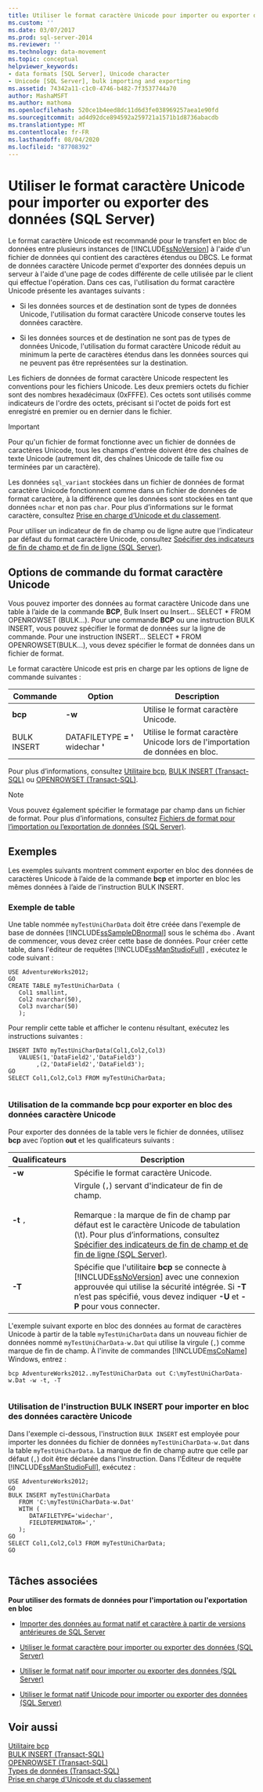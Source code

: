 ```yaml
---
title: Utiliser le format caractère Unicode pour importer ou exporter des données (SQL Server) | Microsoft Docs
ms.custom: ''
ms.date: 03/07/2017
ms.prod: sql-server-2014
ms.reviewer: ''
ms.technology: data-movement
ms.topic: conceptual
helpviewer_keywords:
- data formats [SQL Server], Unicode character
- Unicode [SQL Server], bulk importing and exporting
ms.assetid: 74342a11-c1c0-4746-b482-7f3537744a70
author: MashaMSFT
ms.author: mathoma
ms.openlocfilehash: 520ce1b4eed8dc11d6d3fe038969257aea1e90fd
ms.sourcegitcommit: ad4d92dce894592a259721a1571b1d8736abacdb
ms.translationtype: MT
ms.contentlocale: fr-FR
ms.lasthandoff: 08/04/2020
ms.locfileid: "87708392"
---
```

# <a name="use-unicode-character-format-to-import-or-export-data-sql-server"></a>Utiliser le format caractère Unicode pour importer ou exporter des données (SQL Server)
  Le format caractère Unicode est recommandé pour le transfert en bloc de données entre plusieurs instances de [!INCLUDE[ssNoVersion](../../includes/ssnoversion-md.md)] à l'aide d'un fichier de données qui contient des caractères étendus ou DBCS. Le format de données caractère Unicode permet d'exporter des données depuis un serveur à l'aide d'une page de codes différente de celle utilisée par le client qui effectue l'opération. Dans ces cas, l'utilisation du format caractère Unicode présente les avantages suivants :  
  
-   Si les données sources et de destination sont de types de données Unicode, l'utilisation du format caractère Unicode conserve toutes les données caractère.  
  
-   Si les données sources et de destination ne sont pas de types de données Unicode, l'utilisation du format caractère Unicode réduit au minimum la perte de caractères étendus dans les données sources qui ne peuvent pas être représentées sur la destination.  
  
 Les fichiers de données de format caractère Unicode respectent les conventions pour les fichiers Unicode. Les deux premiers octets du fichier sont des nombres hexadécimaux (0xFFFE). Ces octets sont utilisés comme indicateurs de l'ordre des octets, précisant si l'octet de poids fort est enregistré en premier ou en dernier dans le fichier.  
  
> [!IMPORTANT]  
>  Pour qu'un fichier de format fonctionne avec un fichier de données de caractères Unicode, tous les champs d'entrée doivent être des chaînes de texte Unicode (autrement dit, des chaînes Unicode de taille fixe ou terminées par un caractère).  
  
 Les données `sql_variant` stockées dans un fichier de données de format caractère Unicode fonctionnent comme dans un fichier de données de format caractère, à la différence que les données sont stockées en tant que données `nchar` et non pas `char`. Pour plus d’informations sur le format caractère, consultez [Prise en charge d’Unicode et du classement](../collations/collation-and-unicode-support.md).  
  
 Pour utiliser un indicateur de fin de champ ou de ligne autre que l’indicateur par défaut du format caractère Unicode, consultez [Spécifier des indicateurs de fin de champ et de fin de ligne &#40;SQL Server&#41;](specify-field-and-row-terminators-sql-server.md).  
  
## <a name="command-options-for-unicode-character-format"></a>Options de commande du format caractère Unicode  
 Vous pouvez importer des données au format caractère Unicode dans une table à l’aide de la commande **BCP**, Bulk Insert ou Insert... SELECT \* FROM OPENROWSET (BULK...). Pour une commande **BCP** ou une instruction BULK INSERT, vous pouvez spécifier le format de données sur la ligne de commande. Pour une instruction INSERT... SELECT * FROM OPENROWSET(BULK...), vous devez spécifier le format de données dans un fichier de format.  
  
 Le format caractère Unicode est pris en charge par les options de ligne de commande suivantes :  
  
|Commande|Option|Description|  
|-------------|------------|-----------------|  
|**bcp**|**-w**|Utilise le format caractère Unicode.|  
|BULK INSERT|DATAFILETYPE **= '** widechar **'**|Utilise le format caractère Unicode lors de l'importation de données en bloc.|  
  
 Pour plus d’informations, consultez [Utilitaire bcp](../../tools/bcp-utility.md), [BULK INSERT &#40;Transact-SQL&#41;](/sql/t-sql/statements/bulk-insert-transact-sql) ou [OPENROWSET &#40;Transact-SQL&#41;](/sql/t-sql/functions/openrowset-transact-sql).  
  
> [!NOTE]  
>  Vous pouvez également spécifier le formatage par champ dans un fichier de format. Pour plus d’informations, consultez [Fichiers de format pour l’importation ou l’exportation de données &#40;SQL Server&#41;](format-files-for-importing-or-exporting-data-sql-server.md).  
  
## <a name="examples"></a>Exemples  
 Les exemples suivants montrent comment exporter en bloc des données de caractères Unicode à l’aide de la commande **bcp** et importer en bloc les mêmes données à l’aide de l’instruction BULK INSERT.  
  
### <a name="sample-table"></a>Exemple de table  
 Une table nommée `myTestUniCharData` doit être créée dans l'exemple de base de données [!INCLUDE[ssSampleDBnormal](../../includes/sssampledbnormal-md.md)] sous le schéma `dbo` . Avant de commencer, vous devez créer cette base de données. Pour créer cette table, dans l'éditeur de requêtes [!INCLUDE[ssManStudioFull](../../../includes/ssmanstudiofull-md.md)] , exécutez le code suivant :  
  
```  
USE AdventureWorks2012;  
GO  
CREATE TABLE myTestUniCharData (  
   Col1 smallint,  
   Col2 nvarchar(50),  
   Col3 nvarchar(50)  
   );   
```  
  
 Pour remplir cette table et afficher le contenu résultant, exécutez les instructions suivantes :  
  
```  
INSERT INTO myTestUniCharData(Col1,Col2,Col3)  
   VALUES(1,'DataField2','DataField3')   
        ,(2,'DataField2','DataField3');  
GO  
SELECT Col1,Col2,Col3 FROM myTestUniCharData;  
  
```  
  
### <a name="using-bcp-to-bulk-export-unicode-character-data"></a>Utilisation de la commande bcp pour exporter en bloc des données caractère Unicode  
 Pour exporter des données de la table vers le fichier de données, utilisez **bcp** avec l’option **out** et les qualificateurs suivants :  
  
|Qualificateurs|Description|  
|----------------|-----------------|  
|**-w**|Spécifie le format caractère Unicode.|  
|**-t** `,`|Virgule (`,`) servant d'indicateur de fin de champ.<br /><br /> Remarque : la marque de fin de champ par défaut est le caractère Unicode de tabulation (\t). Pour plus d’informations, consultez [Spécifier des indicateurs de fin de champ et de fin de ligne &#40;SQL Server&#41;](specify-field-and-row-terminators-sql-server.md).|  
|**-T**|Spécifie que l'utilitaire **bcp** se connecte à [!INCLUDE[ssNoVersion](../../includes/ssnoversion-md.md)] avec une connexion approuvée qui utilise la sécurité intégrée. Si **-T** n’est pas spécifié, vous devez indiquer **-U** et **-P** pour vous connecter.|  
  
 L'exemple suivant exporte en bloc des données au format de caractères Unicode à partir de la table `myTestUniCharData` dans un nouveau fichier de données nommé `myTestUniCharData-w.Dat` qui utilise la virgule (`,`) comme marque de fin de champ. À l'invite de commandes [!INCLUDE[msCoName](../../includes/msconame-md.md)] Windows, entrez :  
  
```  
bcp AdventureWorks2012..myTestUniCharData out C:\myTestUniCharData-w.Dat -w -t, -T  
  
```  
  
### <a name="using-bulk-insert-to-bulk-import-unicode-character-data"></a>Utilisation de l'instruction BULK INSERT pour importer en bloc des données caractère Unicode  
 Dans l'exemple ci-dessous, l'instruction `BULK INSERT` est employée pour importer les données du fichier de données `myTestUniCharData-w.Dat` dans la table `myTestUniCharData`. La marque de fin de champ autre que celle par défaut (`,`) doit être déclarée dans l'instruction. Dans l'Éditeur de requête [!INCLUDE[ssManStudioFull](../../../includes/ssmanstudiofull-md.md)], exécutez :  
  
```  
USE AdventureWorks2012;  
GO  
BULK INSERT myTestUniCharData   
   FROM 'C:\myTestUniCharData-w.Dat'   
   WITH (  
      DATAFILETYPE='widechar',  
      FIELDTERMINATOR=','  
   );   
GO  
SELECT Col1,Col2,Col3 FROM myTestUniCharData;  
GO  
  
```  
  
##  <a name="related-tasks"></a><a name="RelatedTasks"></a> Tâches associées  
 **Pour utiliser des formats de données pour l'importation ou l'exportation en bloc**  
  
-   [Importer des données au format natif et caractère à partir de versions antérieures de SQL Server](import-native-and-character-format-data-from-earlier-versions-of-sql-server.md)  
  
-   [Utiliser le format caractère pour importer ou exporter des données &#40;SQL Server&#41;](use-character-format-to-import-or-export-data-sql-server.md)  
  
-   [Utiliser le format natif pour importer ou exporter des données &#40;SQL Server&#41;](use-native-format-to-import-or-export-data-sql-server.md)  
  
-   [Utiliser le format natif Unicode pour importer ou exporter des données &#40;SQL Server&#41;](use-unicode-native-format-to-import-or-export-data-sql-server.md)  
  
## <a name="see-also"></a>Voir aussi  
 [Utilitaire bcp](../../tools/bcp-utility.md)   
 [BULK INSERT &#40;Transact-SQL&#41;](/sql/t-sql/statements/bulk-insert-transact-sql)   
 [OPENROWSET &#40;Transact-SQL&#41;](/sql/t-sql/functions/openrowset-transact-sql)   
 [Types de données &#40;Transact-SQL&#41;](/sql/t-sql/data-types/data-types-transact-sql)   
 [Prise en charge d'Unicode et du classement](../collations/collation-and-unicode-support.md)  
  
  

